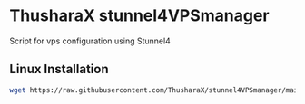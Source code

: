 # ThusharaX stunnel4VPSmanager

Script for vps configuration using Stunnel4

## Linux Installation

```bash
wget https://raw.githubusercontent.com/ThusharaX/stunnel4VPSmanager/main/stunnel4VPSmanager.sh && chmod +x stunnel4VPSmanager.sh && ./stunnel4VPSmanager.sh
```
